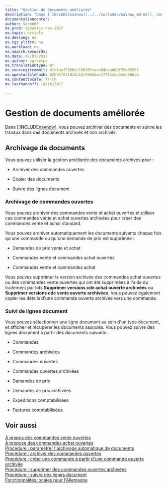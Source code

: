 ```yaml
---
title: "Gestion de documents améliorée"
description: "Dans [!INCLUDE[navnow](../../includes/navnow_md.md)], vous pouvez archiver des documents et suivre les travaux dans des documents archivés et non archivés."
documentationcenter: 
author: SorenGP
ms.prod: dynamics-nav-2017
ms.topic: article
ms.devlang: na
ms.tgt_pltfrm: na
ms.workload: na
ms.search.keywords: 
ms.date: 07/01/2017
ms.author: sgroespe
ms.translationtype: HT
ms.sourcegitcommit: 4fefaef7380ac10836fcac404eea006f55d8556f
ms.openlocfilehash: 82b75f031d2dc12c940ebac277542ea3eda366ca
ms.contentlocale: fr-ch
ms.lasthandoff: 10/16/2017

---
```

# <a name="enhanced-document-management"></a>Gestion de documents améliorée
Dans [!INCLUDE[navnow](../../includes/navnow_md.md)], vous pouvez archiver des documents et suivre les travaux dans des documents archivés et non archivés.  
  
## <a name="archiving-documents"></a>Archivage de documents  
 Vous pouvez utiliser la gestion améliorée des documents archivés pour :  
  
-   Archiver des commandes ouvertes  
  
-   Copier des documents  
  
-   Suivre des lignes document  
  
### <a name="archiving-blanket-orders"></a>Archivage de commandes ouvertes  
 Vous pouvez archiver des commandes vente et achat ouvertes et utiliser ces commandes vente et achat ouvertes archivées pour créer des commandes vente et achat standard.  
  
 Vous pouvez archiver automatiquement les documents suivants chaque fois qu'une commande ou qu'une demande de prix est supprimée :  
  
-   Demandes de prix vente et achat  
  
-   Commandes vente et commandes achat ouvertes  
  
-   Commandes vente et commandes achat  
  
 Vous pouvez supprimer la version archivée des commandes achat ouvertes ou des commandes vente ouvertes qui ont été supprimées à l'aide du traitement par lots **Supprimer versions cde achat ouverte archivées** ou **Supprimer versions cde vente ouverte archivées**. Vous pouvez également copier les détails d'une commande ouverte archivée vers une commande.  
  
### <a name="tracking-document-lines"></a>Suivi de lignes document  
 Vous pouvez sélectionner une ligne document au sein d'un type document, et afficher et récupérer les documents associés. Vous pouvez suivre des lignes document à partir des documents suivants :  
  
-   Commandes  
  
-   Commandes archivées  
  
-   Commandes ouvertes  
  
-   Commandes ouvertes archivées  
  
-   Demandes de prix  
  
-   Demandes de prix archivées  
  
-   Expéditions comptabilisées  
  
-   Factures comptabilisées  
  
## <a name="see-also"></a>Voir aussi  
 [À propos des commandes vente ouvertes](about-blanket-sales-orders.md)   
 [À propose des commandes achat ouvertes](about-blanket-purchase-orders.md)   
 [Procédure : paramétrer l'archivage automatique de documents](how-to-set-up-automatic-archiving-of-documents.md)   
 [Procédure : archiver des commandes ouvertes](how-to-archive-blanket-orders.md)   
 [Procédure : créer une commande à partir d'une commande ouverte archivée](how-to-create-an-order-from-an-archived-blanket-order.md)   
 [Procédure : supprimer des commandes ouvertes archivées](how-to-delete-archived-blanket-orders.md)   
 [Procédure : suivre des lignes document](how-to-track-document-lines.md)   
 [Fonctionnalités locales pour l'Allemagne](../Germany/germany-local-functionality.md)
